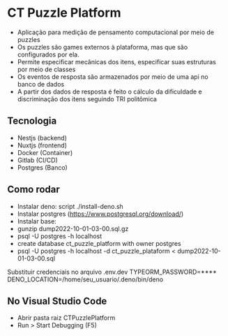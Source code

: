 # CT Puzzle Platform
- Aplicação para medição de pensamento computacional por meio de puzzles
- Os puzzles são games externos à plataforma, mas que são configurados por ela.
- Permite especificar mecânicas dos itens, especificar suas estruturas por meio de classes
- Os eventos de resposta são armazenados por meio de uma api no banco de dados
- A partir dos dados de resposta é feito o cálculo da dificuldade e discriminação dos itens seguindo TRI politômica

## Tecnologia
- Nestjs (backend)
- Nuxtjs (frontend)
- Docker (Container)
- Gitlab (CI/CD)
- Postgres (Banco)

## Como rodar
- Instalar deno: script ./install-deno.sh
- Instalar postgres (https://www.postgresql.org/download/)
- Instalar base:
- gunzip dump2022-10-01-03-00.sql.gz
- psql -U postgres -h localhost
- create database ct_puzzle_platform with owner postgres
- psql -U postgres -h localhost -d ct_puzzle_plataform < dump2022-10-01-03-00.sql

Substituir credenciais no arquivo .env.dev
TYPEORM_PASSWORD=****
DENO_LOCATION=/home/seu_usuario/.deno/bin/deno

## No Visual Studio Code
- Abrir pasta raiz CTPuzzlePlatform
- Run > Start Debugging (F5)